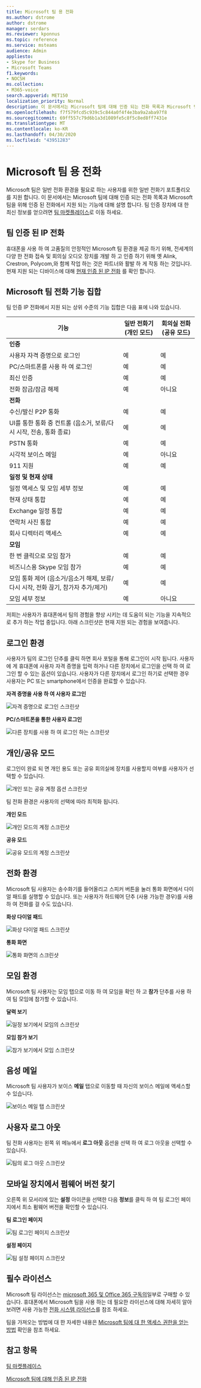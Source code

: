 ```yaml
---
title: Microsoft 팀 용 전화
ms.author: dstrome
author: dstrome
manager: serdars
ms.reviewer: kponnus
ms.topic: reference
ms.service: msteams
audience: Admin
appliesto:
- Skype for Business
- Microsoft Teams
f1.keywords:
- NOCSH
ms.collection:
- M365-voice
search.appverid: MET150
localization_priority: Normal
description: 이 문서에서는 Microsoft 팀에 대해 인증 되는 전화 목록과 Microsoft 팀을 위해 인증 된 전화에서 지원 되는 기능에 대해 설명 합니다.
ms.openlocfilehash: f7f579fcd5c939c5c844a0f4f4e3ba9a2aba97f8
ms.sourcegitcommit: 69ff557c79d6b1a3d1089fe5c8f5c8ed8ff7431e
ms.translationtype: MT
ms.contentlocale: ko-KR
ms.lasthandoff: 04/30/2020
ms.locfileid: "43951283"
---
```

# <a name="phones-for-microsoft-teams"></a>Microsoft 팀 용 전화

Microsoft 팀은 일반 전화 환경을 필요로 하는 사용자를 위한 일반 전화기 포트폴리오를 지원 합니다. 이 문서에서는 Microsoft 팀에 대해 인증 되는 전화 목록과 Microsoft 팀을 위해 인증 된 전화에서 지원 되는 기능에 대해 설명 합니다. 팀 인증 장치에 대 한 최신 정보를 얻으려면 [팀 마켓플레이스](https://office.com/teamsdevices)로 이동 하세요.

## <a name="teams-certified-ip-phones"></a>팀 인증 된 IP 전화

휴대폰을 사용 하 여 고품질의 안정적인 Microsoft 팀 환경을 제공 하기 위해, 전세계의 다양 한 전화 접속 및 회의실 오디오 장치를 개발 하 고 인증 하기 위해 옛 Alink, Crestron, Polycom,와 함께 작업 하는 것은 파트너와 활발 하 게 작동 하는 것입니다. 현재 지원 되는 디바이스에 대해 [현재 인증 된 IP 전화](teams-ip-phones.md#currently-certified-ip-phones) 를 확인 합니다.

## <a name="microsoft-teams-phones-feature-set"></a>Microsoft 팀 전화 기능 집합

팀 인증 IP 전화에서 지원 되는 상위 수준의 기능 집합은 다음 표에 나와 있습니다.

|기능 |일반 전화기 (개인 모드) |회의실 전화 (공유 모드)|
|---------|---------|---------|
|**인증** | |  |
|사용자 자격 증명으로 로그인 |  예 | 예|
|PC/스마트폰를 사용 하 여 로그인  | 예 |예|
|최신 인증 | 예 |예 |
|전화 잠금/잠금 해제 | 예 |아니요 |
|**전화** |  |  |
|수신/발신 P2P 통화 | 예  |예 |
|UI를 통한 통화 중 컨트롤 (음소거, 보류/다시 시작, 전송, 통화 종료)| 예  |예 |
|PSTN 통화| 예  |예 |
|시각적 보이스 메일 | 예 | 아니요 |
|911 지원  | 예  |예 |
|**일정 및 현재 상태**|   | |
|일정 액세스 및 모임 세부 정보|예 |예|
|현재 상태 통합 |예|예|
|Exchange 일정 통합 |예|예|
|연락처 사진 통합  |예|예|
|회사 디렉터리 액세스 | 예|예|
|**모임**|   ||
|한 번 클릭으로 모임 참가  | 예  |예 |
|비즈니스용 Skype 모임 참가 | 예  | 예|
|모임 통화 제어 (음소거/음소거 해제, 보류/다시 시작, 전화 끊기, 참가자 추가/제거)|예|예|
|모임 세부 정보|예|아니요|

저희는 사용자가 휴대폰에서 팀의 경험을 향상 시키는 데 도움이 되는 기능을 지속적으로 추가 하는 작업 중입니다. 아래 스크린샷은 현재 지원 되는 경험을 보여줍니다.

## <a name="sign-in-experience"></a>로그인 환경

사용자가 팀의 로그인 단추를 클릭 하면 회사 포털을 통해 로그인이 시작 됩니다. 사용자에 게 휴대폰에 사용자 자격 증명을 입력 하거나 다른 장치에서 로그인을 선택 하 여 로그인 할 수 있는 옵션이 있습니다. 사용자가 다른 장치에서 로그인 하기로 선택한 경우 사용자는 PC 또는 smartphone에서 인증을 완료할 수 있습니다.

**자격 증명을 사용 하 여 사용자 로그인**

![자격 증명으로 로그인 스크린샷](media/sign-in-with-credentials.png)

**PC/스마트폰을 통한 사용자 로그인**

![다른 장치를 사용 하 여 로그인 하는 스크린샷](media/sign-in-with-device.jpg)

## <a name="personalshared-mode"></a>개인/공유 모드

로그인이 완료 되 면 개인 용도 또는 공유 회의실에 장치를 사용할지 여부를 사용자가 선택할 수 있습니다.

![개인 또는 공유 계정 옵션 스크린샷](media/personal-vs-shared-mode.jpg)

팀 전화 환경은 사용자의 선택에 따라 최적화 됩니다.

**개인 모드**

![개인 모드의 계정 스크린샷](media/personal-mode.png)

**공유 모드**

![공유 모드의 계정 스크린샷](media/shared-mode.png)

## <a name="calling-experience"></a>전화 환경

Microsoft 팀 사용자는 송수화기를 들어올리고 스피커 버튼을 눌러 통화 화면에서 다이얼 패드를 실행할 수 있습니다. 또는 사용자가 하드웨어 단추 (사용 가능한 경우)를 사용 하 여 전화를 걸 수도 있습니다.

**화상 다이얼 패드**

![화상 다이얼 패드 스크린샷](media/on-screen-dial-pad.png)

**통화 화면**

![통화 화면의 스크린샷](media/calling-screen.png)

## <a name="meeting-experience"></a>모임 환경

Microsoft 팀 사용자는 모임 탭으로 이동 하 여 모임을 확인 하 고 **참가** 단추를 사용 하 여 팀 모임에 참가할 수 있습니다.

**달력 보기**

![일정 보기에서 모임의 스크린샷](media/calendar-view.png)

**모임 참가 보기**

![참가 보기에서 모임 스크린샷](media/meeting-join-view.png)


## <a name="voicemail"></a>음성 메일

Microsoft 팀 사용자가 보이스 **메일** 탭으로 이동할 때 자신의 보이스 메일에 액세스할 수 있습니다.

![보이스 메일 탭 스크린샷](media/voicemail-tab.png)

## <a name="user-sign-out"></a>사용자 로그 아웃

팀 전화 사용자는 왼쪽 위 메뉴에서 **로그 아웃** 옵션을 선택 하 여 로그 아웃을 선택할 수 있습니다.

![팀의 로그 아웃 스크린샷](media/teams-sign-out.png)

## <a name="finding-the-firmware-version-on-a-mobile-device"></a>모바일 장치에서 펌웨어 버전 찾기

오른쪽 위 모서리에 있는 **설정** 아이콘을 선택한 다음 **정보**를 클릭 하 여 팀 로그인 페이지에서 최소 펌웨어 버전을 확인할 수 있습니다.

**팀 로그인 페이지**

![팀 로그인 페이지 스크린샷](media/teams-sign-in-page.jpg)

**설정 페이지**

![팀 설정 페이지 스크린샷](media/teams-settings-page.jpg)

## <a name="required-licenses"></a>필수 라이선스

Microsoft 팀 라이선스는 [microsoft 365 및 Office 365 구독의](Office-365-licensing.md)일부로 구매할 수 있습니다. 휴대폰에서 Microsoft 팀을 사용 하는 데 필요한 라이선스에 대해 자세히 알아보려면 사용 가능한 [전화 시스템 라이선스](https://products.office.com/microsoft-teams/voice-calling)를 참조 하세요.

팀을 가져오는 방법에 대 한 자세한 내용은 [Microsoft 팀에 대 한 액세스 권한을 얻는 방법](https://support.office.com/article/fc7f1634-abd3-4f26-a597-9df16e4ca65b) 확인을 참조 하세요.

## <a name="see-also"></a>참고 항목

[팀 마켓플레이스](https://office.com/teamsdevices)

[Microsoft 팀에 대해 인증 된 IP 전화](teams-ip-phones.md)
